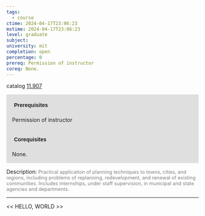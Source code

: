 ```yaml
---
tags:
  - course
ctime: 2024-04-17T23:06:23
mstime: 2024-04-17T23:06:23
level: graduate
subject: 
university: mit
completion: open
percentage: 0
prereq: Permission of instructor
coreq: None.
---
```


catalog [11.907](http://student.mit.edu/catalog/m11c.html#11.907)

<span style="display: block; padding: 15px; background-color: rgb(100, 100, 100, 0.2);"><font id="m_prereq627_0" style="display: block; font-family: Arial, sans-serif; font-weight: bold; padding: 5px">Prerequisites</font><br><span id="prereq627_0">Permission of instructor</span></span>
<span style="display: block; padding: 15px; background-color: rgb(100, 100, 100, 0.2);"><font id="m_coreq627_0" style="display: block; font-family: Arial, sans-serif; font-weight: bold; padding: 5px">Corequisites</font><br><span id="coreq627_0">None.</span></span>

<font style="">Description:</font>
<font style="color: grey; font-size: 0.8rem;">Practical application of planning techniques to towns, cities, and regions, including problems of replanning, redevelopment, and renewal of existing communities. Includes internships, under staff supervision, in municipal and state agencies and departments.</font>



---

<< HELLO, WORLD >>
